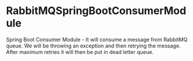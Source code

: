 # RabbitMQSpringBootConsumerModule
Spring Boot Consumer Module - It will consume a message from RabbitMQ queue. We will be throwing an exception and then retrying the message. After maximum retries it will then be put in dead letter queue.
